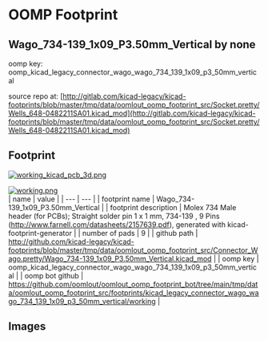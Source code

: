 # OOMP Footprint  
## Wago_734-139_1x09_P3.50mm_Vertical  by none  
  
oomp key: oomp_kicad_legacy_connector_wago_wago_734_139_1x09_p3_50mm_vertical  
  
source repo at: [http://gitlab.com/kicad-legacy/kicad-footprints/blob/master/tmp/data/oomlout_oomp_footprint_src/Socket.pretty/Wells_648-0482211SA01.kicad_mod](http://gitlab.com/kicad-legacy/kicad-footprints/blob/master/tmp/data/oomlout_oomp_footprint_src/Socket.pretty/Wells_648-0482211SA01.kicad_mod)  
## Footprint  
  
[![working_kicad_pcb_3d.png](working_kicad_pcb_3d_600.png)](working_kicad_pcb_3d.png)  
  
[![working.png](working_600.png)](working.png)  
| name | value | 
| --- | --- | 
| footprint name | Wago_734-139_1x09_P3.50mm_Vertical | 
| footprint description | Molex 734 Male header (for PCBs); Straight solder pin 1 x 1 mm, 734-139 , 9 Pins (http://www.farnell.com/datasheets/2157639.pdf), generated with kicad-footprint-generator | 
| number of pads | 9 | 
| github path | http://github.com/kicad-legacy/kicad-footprints/blob/master/tmp/data/oomlout_oomp_footprint_src/Connector_Wago.pretty/Wago_734-139_1x09_P3.50mm_Vertical.kicad_mod | 
| oomp key | oomp_kicad_legacy_connector_wago_wago_734_139_1x09_p3_50mm_vertical | 
| oomp bot github | https://github.com/oomlout/oomlout_oomp_footprint_bot/tree/main/tmp/data/oomlout_oomp_footprint_src/footprints/kicad_legacy_connector_wago_wago_734_139_1x09_p3_50mm_vertical/working | 
## Images  
